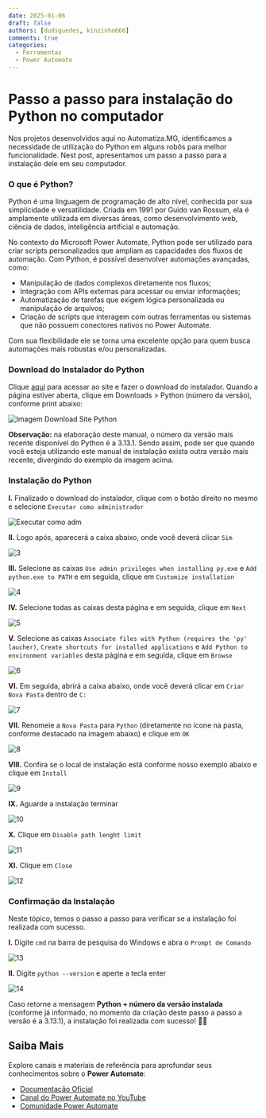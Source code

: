 ```yaml
---
date: 2025-01-06
draft: false
authors: [dudsguedes, kinzinho666]
comments: true
categories:
  - Ferramentas
  - Power Automate
---
```


# Passo a passo para instalação do Python no computador

Nos projetos desenvolvidos aqui no Automatiza.MG, identificamos a necessidade de utilização do Python em alguns robôs para melhor funcionalidade. Nest post, apresentamos um passo a passo para a instalação dele em seu computador. 

<!-- more -->   

### **O que é Python?**

Python é uma linguagem de programação de alto nível, conhecida por sua simplicidade e versatilidade. Criada em 1991 por Guido van Rossum, ela é amplamente utilizada em diversas áreas, como desenvolvimento web, ciência de dados, inteligência artificial e automação.

No contexto do Microsoft Power Automate, Python pode ser utilizado para criar scripts personalizados que ampliam as capacidades dos fluxos de automação. Com Python, é possível desenvolver automações avançadas, como:

* Manipulação de dados complexos diretamente nos fluxos;
* Integração com APIs externas para acessar ou enviar informações;
* Automatização de tarefas que exigem lógica personalizada ou manipulação de arquivos;
* Criação de scripts que interagem com outras ferramentas ou sistemas que não possuem conectores nativos no Power Automate.

Com sua flexibilidade ele se torna uma excelente opção para quem busca automações mais robustas e/ou personalizadas.


### **Download do Instalador do Python**

Clique [aqui](https://www.python.org/downloads/) para acessar ao site e fazer o download do instalador. Quando a página estiver aberta, clique em Downloads > Python (número da versão), conforme print abaixo: 

![Imagem Download Site Python](https://github.com/user-attachments/assets/d45dd156-dba9-4f9c-9736-9a4c500ddff1)

**Observação:** na elaboração deste manual, o número da versão mais recente disponível do Python é a 3.13.1. Sendo assim, pode ser que quando você esteja utilizando este manual de instalação exista outra versão mais recente, divergindo do exemplo da imagem acima.

### **Instalação do Python**

**I.** Finalizado o download do instalador, clique com o botão direito no mesmo e selecione `Executar como administrador`

![Executar como adm](https://github.com/user-attachments/assets/ad8c833c-03d9-470c-812f-aec76b563ebe)

**II.** Logo após, aparecerá a caixa abaixo, onde você deverá clicar `Sim`

![3](https://github.com/user-attachments/assets/45580947-1052-4da2-9ef6-fc32f32250de)


**III.** Selecione as caixas `Use admin privileges when installing py.exe` e `Add python.exe to PATH` e em seguida, clique em `Customize installation` 

![4](https://github.com/user-attachments/assets/e926daa8-322d-4228-8fd9-ac2356887810)



**IV.** Selecione todas as caixas desta página e em seguida, clique em `Next` 

![5](https://github.com/user-attachments/assets/266a9769-39ef-4b23-a8ba-952f209ac120)



**V.** Selecione as caixas `Associate files with Python (requires the 'py' laucher)`, `Create shortcuts for installed applications` e `Add Python to environment variables` desta página e em seguida, clique em `Browse` 


![6](https://github.com/user-attachments/assets/c13108bf-aded-4009-bea9-f0e7a96246f6)


**VI.** Em seguida, abrirá a caixa abaixo, onde você deverá clicar em `Criar Nova Pasta` dentro de `C:`



![7](https://github.com/user-attachments/assets/fd40370d-2561-4317-81e7-23676c609cef)


**VII.** Renomeie a `Nova Pasta` para `Python` (diretamente no ícone na pasta, conforme destacado na imagem abaixo) e clique em `OK`


![8](https://github.com/user-attachments/assets/51ebb6e5-6420-4a13-82b5-ab8230a3ca32)

**VIII.** Confira se o local de instalação está conforme nosso exemplo abaixo e clique em `Install`

![9](https://github.com/user-attachments/assets/1cf2d902-4b48-4635-be7a-7c09a213078c)


**IX.** Aguarde a instalação terminar


![10](https://github.com/user-attachments/assets/1abfe485-5a00-4412-8ed5-ac9b8e5c3184)

**X.** Clique em `Disable path lenght limit`

![11](https://github.com/user-attachments/assets/e387bdbb-dfce-4ea8-8205-ad818c1195da)


**XI.** Clique em `Close`

![12](https://github.com/user-attachments/assets/de1b0bbb-af5e-4817-99f9-090dfa3a37e8)

### **Confirmação da Instalação**

Neste tópico, temos o passo a passo para verificar se a instalação foi realizada com sucesso.

**I.** Digite `cmd` na barra de pesquisa do Windows e abra o `Prompt de Comando` 

![13](https://github.com/user-attachments/assets/d8b23ca1-2df4-47e3-a572-385ba4d2e92a)


**II.** Digite `python --version` e aperte a tecla enter

![14](https://github.com/user-attachments/assets/90c310e4-72fe-44b6-9e32-50e634d83ed3)


Caso retorne a mensagem **Python + número da versão instalada** (conforme já informado, no momento da criação deste passo a passo a versão é a 3.13.1), a instalação foi realizada com sucesso! 🚀🚀


## Saiba Mais

Explore canais e materiais de referência para aprofundar seus conhecimentos sobre o **Power Automate**:

- [Documentação Oficial](https://docs.microsoft.com/pt-br/power-automate/)
- [Canal do Power Automate no YouTube](https://www.youtube.com/channel/UCG98S4lL7nwlN8dxSF322bA)
- [Comunidade Power Automate](https://powerusers.microsoft.com/t5/Power-Automate-Community/ct-p/MPACommunity)

[^1]: Na nova aba que será aberta, basta apertar ++ctrl+a++ para selecionar todo código e ++ctrl+c++ para copiar.


